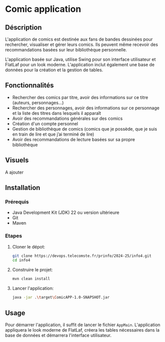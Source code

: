 # Comic application

## Déscription

L'application de comics est destinée aux fans de bandes dessinées pour rechercher, visualiser et gérer leurs comics. Ils peuvent même recevoir des recommandations basées sur leur bibliothèque personnelle.

L'application basée sur Java, utilise Swing pour son interface utilisateur et FlatLaf pour un look moderne. L'application inclut également une base de données pour la création et la gestion de tables.

## Fonctionnalités

- Rechercher des comics par titre, avoir des informations sur ce titre (auteurs, personnages…)
- Rechercher des personnages, avoir des informations sur ce personnage et la liste des titres dans lesquels il apparaît
- Avoir des recommandations générales sur des comics
- Création d'un compte personnel
- Gestion de  bibliothèque de comics (comics que je possède, que je suis en train de lire et que j’ai terminé de lire)
- Avoir des recommandations de lecture basées sur sa propre bibliothèque


## Visuels
A ajouter

## Installation

### Prérequis

- Java Development Kit (JDK) 22 ou version ultérieure
- Git
- Maven

### Etapes

1. Cloner le dépot:
    ```sh
    git clone https://devops.telecomste.fr/prinfo/2024-25/info4.git
    cd info4
    ```

2. Construire le projet:
    ```sh
    mvn clean install
    ```

3. Lancer l'application:
    ```sh
    java -jar .\target\ComicAPP-1.0-SNAPSHOT.jar           
    ```

## Usage

Pour démarrer l'application, il suffit de lancer  le fichier `AppMain`. L'application appliquera le look moderne de FlatLaf, créera les tables nécessaires dans la base de données et démarrera l'interface utilisateur.